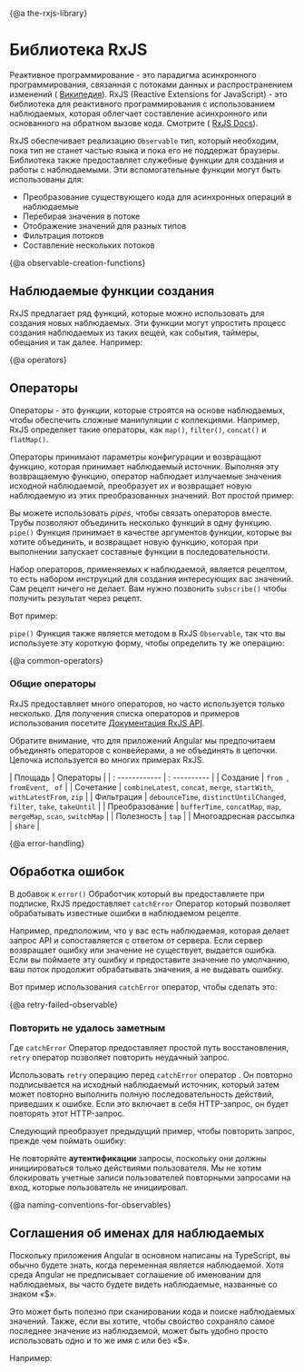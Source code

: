 {@a the-rxjs-library}
# Библиотека RxJS

Реактивное программирование - это парадигма асинхронного программирования, связанная с потоками данных и распространением изменений ( [Википедия](https://en.wikipedia.org/wiki/Reactive_programming)). RxJS (Reactive Extensions for JavaScript) - это библиотека для реактивного программирования с использованием наблюдаемых, которая облегчает составление асинхронного или основанного на обратном вызове кода. Смотрите ( [RxJS Docs](https://rxjs.dev/guide/overview)).

RxJS обеспечивает реализацию  `Observable`  тип, который необходим, пока тип не станет частью языка и пока его не поддержат браузеры. Библиотека также предоставляет служебные функции для создания и работы с наблюдаемыми. Эти вспомогательные функции могут быть использованы для:

* Преобразование существующего кода для асинхронных операций в наблюдаемые
* Перебирая значения в потоке
* Отображение значений для разных типов
* Фильтрация потоков
* Составление нескольких потоков

{@a observable-creation-functions}
## Наблюдаемые функции создания

RxJS предлагает ряд функций, которые можно использовать для создания новых наблюдаемых. Эти функции могут упростить процесс создания наблюдаемых из таких вещей, как события, таймеры, обещания и так далее. Например:


<code-example path="rx-library/src/simple-creation.ts" region="promise" header="Create an observable from a promise"></code-example>

<code-example path="rx-library/src/simple-creation.ts" region="interval" header="Create an observable from a counter"></code-example>

<code-example path="rx-library/src/simple-creation.ts" region="event" header="Create an observable from an event"></code-example>

<code-example path="rx-library/src/simple-creation.ts" region="ajax" header="Create an observable that creates an AJAX request"></code-example>

{@a operators}
## Операторы

Операторы - это функции, которые строятся на основе наблюдаемых, чтобы обеспечить сложные манипуляции с коллекциями. Например, RxJS определяет такие операторы, как  `map()`, `filter()`, `concat()`  и  `flatMap()`.

Операторы принимают параметры конфигурации и возвращают функцию, которая принимает наблюдаемый источник. Выполняя эту возвращаемую функцию, оператор наблюдает излучаемые значения исходной наблюдаемой, преобразует их и возвращает новую наблюдаемую из этих преобразованных значений. Вот простой пример:

<code-example path="rx-library/src/operators.ts" header="Map operator"></code-example>

Вы можете использовать _pipes_, чтобы связать операторов вместе. Трубы позволяют объединить несколько функций в одну функцию.  `pipe()` Функция принимает в качестве аргументов функции, которые вы хотите объединить, и возвращает новую функцию, которая при выполнении запускает составные функции в последовательности.

Набор операторов, применяемых к наблюдаемой, является рецептом, то есть набором инструкций для создания интересующих вас значений. Сам рецепт ничего не делает. Вам нужно позвонить  `subscribe()`  чтобы получить результат через рецепт.

Вот пример:

<code-example path="rx-library/src/operators.1.ts" header="Standalone pipe function"></code-example>

 `pipe()` Функция также является методом в RxJS  `Observable`, так что вы используете эту короткую форму, чтобы определить ту же операцию:

<code-example path="rx-library/src/operators.2.ts" header="Observable.pipe function"></code-example>

{@a common-operators}
### Общие операторы

RxJS предоставляет много операторов, но часто используется только несколько. Для получения списка операторов и примеров использования посетите [Документация RxJS API](https://rxjs.dev/api).

<div class="alert is-helpful">
  Обратите внимание, что для приложений Angular мы предпочитаем объединять операторов с конвейерами, а не объединять в цепочки. Цепочка используется во многих примерах RxJS.
</div>

| Площадь | Операторы |
| : ------------ | : ---------- |
| Создание |   `from `, ` fromEvent `, ` of` |
| Сочетание |  `combineLatest`, `concat`, `merge`, `startWith`, `withLatestFrom`, `zip`  |
| Фильтрация |  `debounceTime`, `distinctUntilChanged`, `filter`, `take`, `takeUntil`  |
| Преобразование |  `bufferTime`, `concatMap`, `map`, `mergeMap`, `scan`, `switchMap`  |
| Полезность |  `tap`  |
| Многоадресная рассылка |  `share`  |

{@a error-handling}
## Обработка ошибок

В добавок к  `error()`  Обработчик который вы предоставляете при подписке, RxJS предоставляет  `catchError`  Оператор который позволяет обрабатывать известные ошибки в наблюдаемом рецепте.

Например, предположим, что у вас есть наблюдаемая, которая делает запрос API и сопоставляется с ответом от сервера. Если сервер возвращает ошибку или значение не существует, выдается ошибка. Если вы поймаете эту ошибку и предоставите значение по умолчанию, ваш поток продолжит обрабатывать значения, а не выдавать ошибку.

Вот пример использования  `catchError`  оператор, чтобы сделать это:

<code-example path="rx-library/src/error-handling.ts" header="catchError operator"></code-example>

{@a retry-failed-observable}
### Повторить не удалось заметным

Где  `catchError`  Оператор предоставляет простой путь восстановления,  `retry`  оператор позволяет повторить неудачный запрос.

Использовать  `retry`  операцию перед  `catchError`  оператор . Он повторно подписывается на исходный наблюдаемый источник, который затем может повторно выполнить полную последовательность действий, приведших к ошибке. Если это включает в себя HTTP-запрос, он будет повторять этот HTTP-запрос.

Следующий преобразует предыдущий пример, чтобы повторить запрос, прежде чем поймать ошибку:

<code-example path="rx-library/src/retry-on-error.ts" header="retry operator"></code-example>

<div class="alert is-helpful">

   Не повторяйте **аутентификации** запросы, поскольку они должны инициироваться только действиями пользователя. Мы не хотим блокировать учетные записи пользователей повторными запросами на вход, которые пользователь не инициировал.

</div>

{@a naming-conventions-for-observables}
## Соглашения об именах для наблюдаемых

Поскольку приложения Angular в основном написаны на TypeScript, вы обычно будете знать, когда переменная является наблюдаемой. Хотя среда Angular не предписывает соглашение об именовании для наблюдаемых, вы часто будете видеть наблюдаемые, названные со знаком «$».

Это может быть полезно при сканировании кода и поиске наблюдаемых значений. Также, если вы хотите, чтобы свойство сохраняло самое последнее значение из наблюдаемой, может быть удобно просто использовать одно и то же имя с или без «$».

Например:

<code-example path="rx-library/src/naming-convention.ts" header="Naming observables"></code-example>
